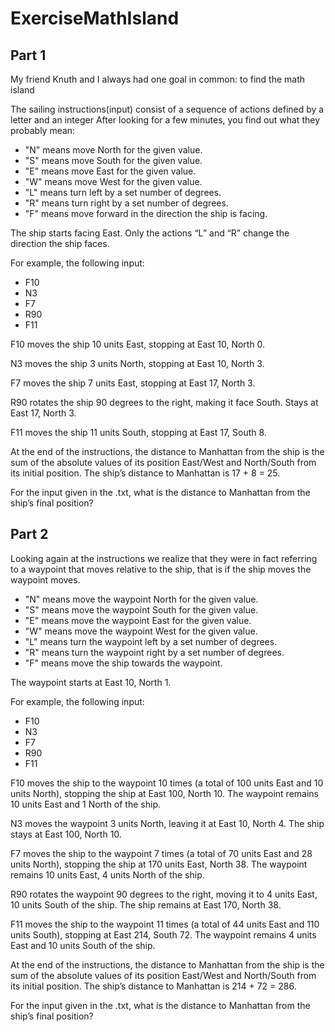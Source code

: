 # ExerciseMathIsland
## Part 1
My friend Knuth and I always had one goal in common: to find the math island

The sailing instructions(input) consist of a sequence of actions defined by a letter and an integer
After looking for a few minutes, you find out what they probably mean:

- "N" means move North for the given value.
- "S" means move South for the given value.
- "E" means move East for the given value.
- "W" means move West for the given value.
- "L" means turn left by a set number of degrees.
- "R" means turn right by a set number of degrees.
- "F" means move forward in the direction the ship is facing.

The ship starts facing East. Only the actions “L” and “R” change the direction the ship faces.

For example, the following input:

- F10
- N3
- F7
- R90
- F11

F10 moves the ship 10 units East, stopping at East 10, North 0.

N3 moves the ship 3 units North, stopping at East 10, North 3.

F7 moves the ship 7 units East, stopping at East 17, North 3. 

R90 rotates the ship 90 degrees to the right, making it face South. Stays at East 17, North 3.

F11 moves the ship 11 units South, stopping at East 17, South 8.

At the end of the instructions, the distance to Manhattan from the ship is the sum of the absolute values of its position East/West and North/South from its initial position. The ship’s distance to Manhattan is 17 + 8 = 25.

For the input given in the .txt, what is the distance to Manhattan from the ship’s final position?

## Part 2
Looking again at the instructions we realize that they were in fact referring to a waypoint that moves relative to the ship, that is if the ship moves the waypoint moves.

- "N" means move the waypoint North for the given value.
- "S" means move the waypoint South for the given value.
- "E" means move the waypoint East for the given value.
- "W" means move the waypoint West for the given value.
- "L" means turn the waypoint left by a set number of degrees.
- "R" means turn the waypoint right by a set number of degrees.
- "F" means move the ship towards the waypoint.

The waypoint starts at East 10, North 1.

For example, the following input:

- F10
- N3
- F7
- R90
- F11

F10 moves the ship to the waypoint 10 times (a total of 100 units East and 10 units North), stopping the ship at East 100, North 10. The waypoint remains 10 units East and 1 North of the ship.

N3 moves the waypoint 3 units North, leaving it at East 10, North 4. The ship stays at East 100, North 10.

F7 moves the ship to the waypoint 7 times (a total of 70 units East and 28 units North), stopping the ship at 170 units East, North 38. The waypoint remains 10 units East, 4 units North of the ship. 

R90 rotates the waypoint 90 degrees to the right, moving it to 4 units East, 10 units South of the ship. The ship remains at East 170, North 38.

F11 moves the ship to the waypoint 11 times (a total of 44 units East and 110 units South), stopping at East 214, South 72. The waypoint remains 4 units East and 10 units South of the ship.

At the end of the instructions, the distance to Manhattan from the ship is the sum of the absolute values of its position East/West and North/South from its initial position. The ship’s distance to Manhattan is 214 + 72 = 286.

For the input given in the .txt, what is the distance to Manhattan from the ship’s final position?
